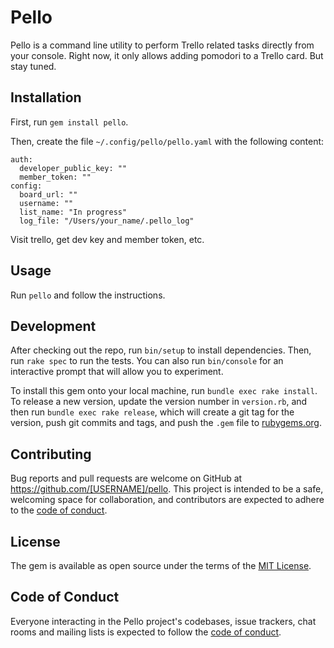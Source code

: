 # Pello

Pello is a command line utility to perform Trello related tasks directly from your console.
Right now, it only allows adding pomodori to a Trello card. But stay tuned.

## Installation

First, run `gem install pello`.

Then, create the file `~/.config/pello/pello.yaml` with the following content:

```
auth:
  developer_public_key: ""
  member_token: ""
config:
  board_url: ""
  username: ""
  list_name: "In progress"
  log_file: "/Users/your_name/.pello_log"
```

Visit trello, get dev key and member token, etc.

## Usage

Run `pello` and follow the instructions.

## Development

After checking out the repo, run `bin/setup` to install dependencies. Then, run `rake spec` to run the tests. You can also run `bin/console` for an interactive prompt that will allow you to experiment.

To install this gem onto your local machine, run `bundle exec rake install`. To release a new version, update the version number in `version.rb`, and then run `bundle exec rake release`, which will create a git tag for the version, push git commits and tags, and push the `.gem` file to [rubygems.org](https://rubygems.org).

## Contributing

Bug reports and pull requests are welcome on GitHub at https://github.com/[USERNAME]/pello. This project is intended to be a safe, welcoming space for collaboration, and contributors are expected to adhere to the [code of conduct](https://github.com/[USERNAME]/pello/blob/master/CODE_OF_CONDUCT.md).


## License

The gem is available as open source under the terms of the [MIT License](https://opensource.org/licenses/MIT).

## Code of Conduct

Everyone interacting in the Pello project's codebases, issue trackers, chat rooms and mailing lists is expected to follow the [code of conduct](https://github.com/[USERNAME]/pello/blob/master/CODE_OF_CONDUCT.md).
